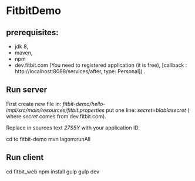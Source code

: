 # FitbitDemo

## prerequisites:
- jdk 8,
- maven,
- npm
- dev.fitbit.com
  (You need to registered application (it is free), [callback : http://localhost:8088/services/after, type: Personal]) .


## Run server
First create new file in:
 *fitbit-demo/hello-impl/src/main/resources/fitbit.properties*
 put one line:
 *secret=blablasecret*
 ( where *secret* comes from dev.fitbit.com).

 Replace in sources text *27S5Y* with your application ID.

 cd to fitbit-demo
 mvn lagom:runAll

## Run client
 cd fitbit_web
 npm install
 gulp
 gulp dev




